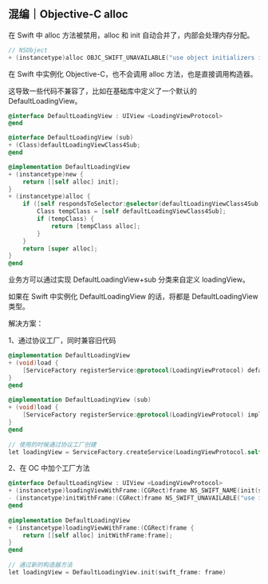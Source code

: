 ## 混编｜Objective-C alloc

在 Swift 中 alloc 方法被禁用，alloc 和 init 自动合并了，内部会处理内存分配。

```objectivec
// NSObject
+ (instancetype)alloc OBJC_SWIFT_UNAVAILABLE("use object initializers instead");
```

在 Swift 中实例化 Objective-C，也不会调用 alloc 方法，也是直接调用构造器。

这导致一些代码不兼容了，比如在基础库中定义了一个默认的 DefaultLoadingView。

```objectivec
@interface DefaultLoadingView : UIView <LoadingViewProtocol>
@end

@interface DefaultLoadingView (sub)
+ (Class)defaultLoadingViewClass4Sub;
@end

@implementation DefaultLoadingView
+ (instancetype)new {  
    return [[self alloc] init];
}
+ (instancetype)alloc {
    if ([self respondsToSelector:@selector(defaultLoadingViewClass4Sub)]) {
        Class tempClass = [self defaultLoadingViewClass4Sub];
        if (tempClass) {
            return [tempClass alloc];
        }
    }
    return [super alloc];
}
@end
```

业务方可以通过实现 DefaultLoadingView+sub 分类来自定义 loadingView。

如果在 Swift 中实例化 DefaultLoadingView 的话，将都是 DefaultLoadingView 类型。

解决方案：

1、通过协议工厂，同时兼容旧代码

```objectivec
@implementation DefaultLoadingView
+ (void)load {
    [ServiceFactory registerService:@protocol(LoadingViewProtocol) defaultImplClass:self.class];
}
@end
  
@implementation DefaultLoadingView (sub)
+ (void)load {
    [ServiceFactory registerService:@protocol(LoadingViewProtocol) implClass:CustomLoadingView.class];
}
@end
  
// 使用的时候通过协议工厂创建
let loadingView = ServiceFactory.createService(LoadingViewProtocol.self, initBlock: nil) as! UIView & LoadingViewProtocol
```

2、在 OC 中加个工厂方法

```objectivec
@interface DefaultLoadingView : UIView <LoadingViewProtocol>
+ (instancetype)loadingViewWithFrame:(CGRect)frame NS_SWIFT_NAME(init(swift_frame:));
- (instancetype)initWithFrame:(CGRect)frame NS_SWIFT_UNAVAILABLE("use init(swift_frame:)");
@end
  
@implementation DefaultLoadingView
+ (instancetype)loadingViewWithFrame:(CGRect)frame {
    return [[self alloc] initWithFrame:frame];
}
@end
  
// 通过新的构造器方法
let loadingView = DefaultLoadingView.init(swift_frame: frame)
```

